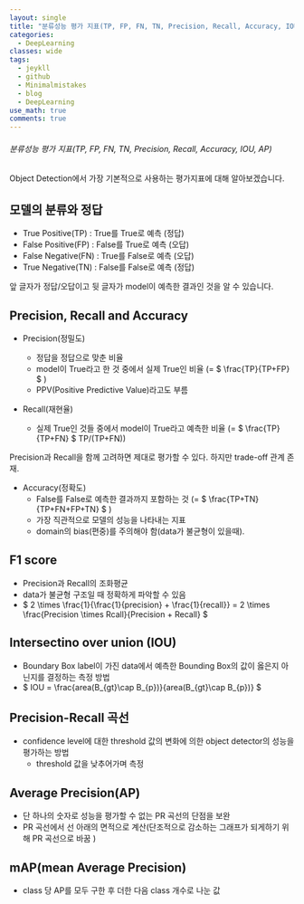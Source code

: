 ```yaml
---
layout: single
title: "분류성능 평가 지표(TP, FP, FN, TN, Precision, Recall, Accuracy, IOU, AP)"
categories:
  - DeepLearning
classes: wide
tags:
  - jeykll
  - github
  - Minimalmistakes
  - blog
  - DeepLearning
use_math: true
comments: true
---
```


###### 분류성능 평가 지표(TP, FP, FN, TN, Precision, Recall, Accuracy, IOU, AP)  

Object Detection에서 가장 기본적으로 사용하는 평가지표에 대해 알아보겠습니다.

## 모델의 분류와 정답  

+ True Positive(TP) : True를 True로 예측 (정답)  
+ False Positive(FP) : False를 True로 예측 (오답)  
+ False Negative(FN) : True를 False로 예측 (오답)  
+ True Negative(TN) : False를 False로 예측 (정답)  

앞 글자가 정답/오답이고 뒷 글자가 model이 예측한 결과인 것을 알 수 있습니다.  

## Precision, Recall and Accuracy  

+ Precision(정밀도)  
  - 정답을 정답으로 맞춘 비율  
  - model이 True라고 한 것 중에서 실제 True인 비율 (= $ \frac{TP}{TP+FP} $ )  
  - PPV(Positive Predictive Value)라고도 부름  

+ Recall(재현율)
  - 실제 True인 것들 중에서 model이 True라고 예측한 비율 (= $ \frac{TP}{TP+FN} $ TP/(TP+FN))  

Precision과 Recall을 함께 고려하면 제대로 평가할 수 있다. 하지만 trade-off 관계 존재.  

+ Accuracy(정확도)  
  - False를 False로 예측한 결과까지 포함하는 것 (= $ \frac{TP+TN}{TP+FN+FP+TN} $ )  
  - 가장 직관적으로 모델의 성능을 나타내는 지표  
  - domain의 bias(편중)를 주의해야 함(data가 불균형이 있을때).

## F1 score  
  - Precision과 Recall의 조화평균  
  - data가 불균형 구조일 때 정확하게 파악할 수 있음
  - $ 2 \times \frac{1}{\frac{1}{precision} + \frac{1}{recall}} = 2 \times \frac{Precision \times Rcall}{Precision + Recall} $

## Intersectino over union (IOU)  
  - Boundary Box label이 가진 data에서 예측한 Bounding Box의 값이 옳은지 아닌지를 결정하는 측정 방법  
  - $ IOU = \frac{area(B_{gt}\cap B_{p})}{area(B_{gt}\cap B_{p})} $  

## Precision-Recall 곡선  
  - confidence level에 대한 threshold 값의 변화에 의한 object detector의 성능을 평가하는 방법  
    + threshold 값을 낮추어가며 측정  

## Average Precision(AP)  
  - 단 하나의 숫자로 성능을 평가할 수 없는 PR 곡선의 단점을 보완  
  - PR 곡선에서 선 아래의 면적으로 계산(단조적으로 감소하는 그래프가 되게하기 위해 PR 곡선으로 바꿈 )  

## mAP(mean Average Precision)  
  - class 당 AP를 모두 구한 후 더한 다음 class 개수로 나눈 값  
